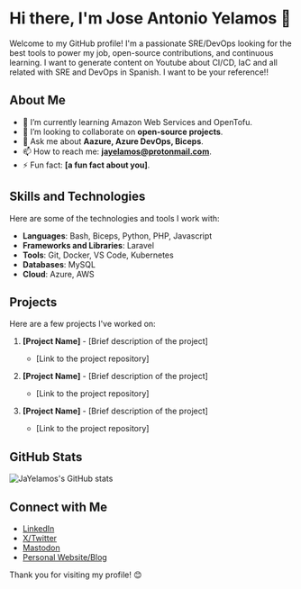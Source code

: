 # Hi there, I'm Jose Antonio Yelamos 👋

Welcome to my GitHub profile! I'm a passionate SRE/DevOps looking for the best tools to power my job, open-source contributions, and continuous learning.
I want to generate content on Youtube about CI/CD, IaC and all related with SRE and DevOps in Spanish. I want to be your reference!!

## About Me

- 🌱 I’m currently learning Amazon Web Services and OpenTofu.
- 👯 I’m looking to collaborate on **open-source projects**.
- 💬 Ask me about **Aazure, Azure DevOps, Biceps**.
- 📫 How to reach me: **jayelamos@protonmail.com**.
- ⚡ Fun fact: **[a fun fact about you]**.

## Skills and Technologies

Here are some of the technologies and tools I work with:

- **Languages**:  Bash, Biceps, Python, PHP, Javascript
- **Frameworks and Libraries**: Laravel
- **Tools**: Git, Docker, VS Code, Kubernetes
- **Databases**: MySQL
- **Cloud**: Azure, AWS

## Projects

Here are a few projects I've worked on:

1. **[Project Name]** - [Brief description of the project]
   - [Link to the project repository]

2. **[Project Name]** - [Brief description of the project]
   - [Link to the project repository]

3. **[Project Name]** - [Brief description of the project]
   - [Link to the project repository]

## GitHub Stats

![JaYelamos's GitHub stats](https://github-readme-stats.vercel.app/api?username=JaYelamos&show_icons=true&theme=radical)

## Connect with Me

- [LinkedIn]([https://www.linkedin.com/in/yourprofile](https://www.linkedin.com/in/jose-antonio-y%C3%A9lamos-reyes-1106a7a7/))
- [X/Twitter](https://x.com/s1nf1l)
- [Mastodon](https://mastodon.social/@s1nf1l)
- [Personal Website/Blog](https://yourwebsite.com)

Thank you for visiting my profile! 😊
